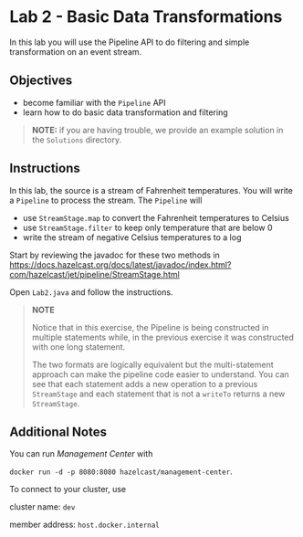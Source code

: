 # Lab 2 - Basic Data Transformations 

In this lab you will use the Pipeline API to do filtering and simple 
transformation on an event stream.

## Objectives

* become familiar with the `Pipeline` API 
* learn how to do basic data transformation and filtering

> __NOTE:__ if you are having trouble, we provide an example solution in the `Solutions` directory.

## Instructions
In this lab, the source is a stream of Fahrenheit temperatures.  You 
will write a `Pipeline` to process the stream.  The `Pipeline` will 
- use `StreamStage.map` to convert the Fahrenheit temperatures to Celsius
- use `StreamStage.filter` to keep only temperature that are below 0
- write the stream of negative Celsius temperatures to a log 

Start by reviewing the javadoc for these two methods in 
https://docs.hazelcast.org/docs/latest/javadoc/index.html?com/hazelcast/jet/pipeline/StreamStage.html

Open `Lab2.java` and follow the instructions.

> __NOTE__ 
> 
> Notice that in this exercise, the Pipeline is being constructed 
> in multiple statements while, in the previous exercise it was 
> constructed with one long statement.
> 
> The two formats are logically equivalent but the multi-statement approach 
> can make the pipeline code easier to understand. You can see that 
> each statement adds a new operation to a previous `StreamStage` 
> and each statement that is not a `writeTo` returns a new `StreamStage`. 

## Additional Notes

You can run _Management Center_ with 

`docker run -d -p 8080:8080 hazelcast/management-center`.

To connect to your cluster, use 

cluster name: `dev`

member address: `host.docker.internal`


